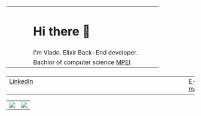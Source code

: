 
  <table>
    <tr>
      <td>
      <td>
      <td>
      <td>
      <td><h1>Hi there 👋</h1></td>
      <td>
      <td>
      <td>
    </tr>
    <tr>
      <td>
      <td>
      <td>
      <td>
      <td>I'm Vlado. Elixir Back-End developer. </td>
      <td>
      <td>
      <td>
    </tr>
    <tr>
      <td>
      <td>
      <td>
      <td>
      <td>Bachlor of computer science <a href="https://mpei.ru/Pages/default.aspx">MPEI</a></td>
      <td>
      <td>
      <td>
    </tr>
   
  </table>

<h3 display="flex">
  <table>
    <tr>
      <td valign="top"> <a href="https://www.linkedin.com/in/vlado-plavsic-197b98202/">LinkedIn</a></td>
      <td>
      <td>
      <td>
      <td>
      <td>
      <td>
      <td>
      <td>
      <td>
      <td>
      <td>
      <td>
      <td>
      <td>
      <td>
      <td>
      <td>
      <td>
      <td>
      <td>
      <td>
      <td>
      <td>
      <td>
      <td>
      <td valign="top"><a href="mailto:plavsicvlado98@gmail.com">E-mail</a></td>
    </tr>
  </table>
</h3>

<table>
  <tr>
    <td valign="top"><img src="https://github-readme-stats.vercel.app/api/top-langs/?username=vladoplavsic&layout=compact&show_icons=true&title_color=ffffff&icon_color=34abeb&text_color=daf7dc&bg_color=151515"/></td>
    <td valign="top"><img src="https://github-readme-stats.vercel.app/api?username=vladoplavsic&show_icons=true&title_color=ffffff&icon_color=34abeb&text_color=daf7dc&bg_color=151515"/></td>
  </tr>
</table>

<!--
**VladoPlavsic/VladoPlavsic** is a ✨ _special_ ✨ repository because its `README.md` (this file) appears on your GitHub profile.

Here are some ideas to get you started:

- 🔭 I’m currently working on ...
- 🌱 I’m currently learning ...
- 👯 I’m looking to collaborate on ...
- 🤔 I’m looking for help with ...
- 💬 Ask me about ...
- 📫 How to reach me: ...
- 😄 Pronouns: ...
- ⚡ Fun fact: ...
-->
